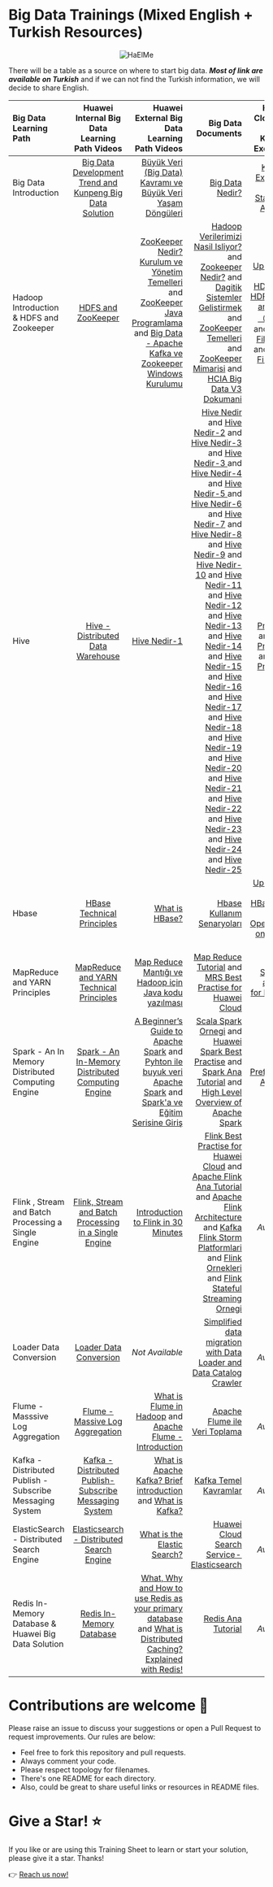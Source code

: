# Big Data Trainings (Mixed English + Turkish Resources) 

<p align="center"> <img src="https://komarev.com/ghpvc/?username=HaElMe&label=Profile%20views&color=0e75b6&style=flat" alt="HaElMe" /> </p>

There will be a table as a source on where to start big data. **_Most of link are available on Turkish_** and if we can not find the Turkish information, we will decide to share English. 

| Big Data Learning Path | Huawei Internal Big Data Learning Path Videos | Huawei External Big Data Learning Path Videos | Big Data Documents | Huawei Cloud Big Data Koolabs Exercises | Google Big Data Learning Path | IBM Big Data Learning Path | Amazon Big Data Learning Path |
| :-------------------- | :--------------------: | --------------------: | ----------: | ----------: | ----------: | ----------: |----------: |
| Big Data Introduction |     [Big Data Development Trend and Kunpeng Big Data Solution](https://connect.huaweicloud.com/courses/learn/course-v1:HuaweiX+CBUENXX056+Self-paced/about/sp:cloudEdu_en 'Big Data Introduction')     |         [Büyük Veri (Big Data) Kavramı ve Büyük Veri Yaşam Döngüleri](https://www.youtube.com/watch?v=gi-rM0yRoXQ 'Büyük Veri (Big Data) Kavramı ve Büyük Veri Yaşam Döngüleri') | [Big Data Nedir?](https://connect.huaweicloud.com/courses/learn/course-v1:HuaweiX+CBUENXX057+Self-paced/about/sp:cloudEdu_en 'Big Data Nedir?')  | [Koolabs Exercises - Statistical Analysis](https://lab.huaweicloud.com/intl/en-us/experiment-detail_1882 'Koolabs Exercises') | [What is Big Data]( https://cloud.google.com/learn/what-is-big-data 'What is Big Data') | [Big Data is More Than Volume Velocity and Variety]( https://developer.ibm.com/blogs/what-is-big-data-more-than-volume-velocity-and-variety/ 'Big Data is More Than Volume Velocity and Variety') | [What is Big Data?]( https://aws.amazon.com/tr/big-data/what-is-big-data/ 'What is Big Data?') |
| Hadoop Introduction & HDFS and Zookeeper |  [HDFS and ZooKeeper](https://connect.huaweicloud.com/courses/learn/course-v1:HuaweiX+CBUENXX057+Self-paced/about/sp:cloudEdu_en 'HDFS and ZooKeeper') |  [ZooKeeper Nedir? Kurulum ve Yönetim Temelleri](https://www.youtube.com/watch?v=9cXsymwaaJI 'ZooKeeper Nedir? Kurulum ve Yönetim Temelleri') and  [ZooKeeper Java Programlama](https://www.youtube.com/watch?v=SyVZwjAxxIM 'ZooKeeper Java Programlama') and [Big Data - Apache Kafka ve Zookeeper Windows Kurulumu](https://www.youtube.com/watch?v=tC2xHj-HyNQ 'Big Data - Apache Kafka ve Zookeeper Windows Kurulumu')| [Hadoop Verilerimizi Nasil Isliyor?](https://www.datasciencearth.com/hadoop-verilerimizi-nasil-isliyor 'Hadoop Verilerimizi Nasil Isliyor?') and [Zookeeper Nedir?](https://www.datasciencearth.com/zookeeper-bolum-1-nedir-ne-degildir/ 'Zookeeper Nedir?') and [Dagitik Sistemler Gelistirmek](https://www.datasciencearth.com/zookeeper-bolum-2-dagitik-sistemler-gelistirmek/ 'Dagitik Sistemler Gelistirmek') and [ZooKeeper Temelleri](https://www.datasciencearth.com/zookeeper-bolum-3-zookeeperin-temelleri/ 'ZooKeeper Temelleri]') and [ZooKeeper Mimarisi](https://www.datasciencearth.com/zookeeper-bolum-4-zookeeper-mimarisi/ 'ZooKeeper Mimarisi]') and [HCIA Big Data V3 Dokumani](https://res-static.hc-cdn.cn/cloudbu-site/intl/en-us/HCEDU/Certification%20Materials/HCIA-BigDataV3.0LabGuide.pdf 'HCIA Big Data V3 Dokumani]') | [Uploading Data to HDFS](https://lab.huaweicloud.com/intl/en-us/testdetail_1878 'Uploading Data to HDFS]') and [HDFS Data and Files（CRUD)](https://lab.huaweicloud.com/intl/en-us/testdetail_1877 'HDFS Data and Files（CRUD)]') and [HDFS File Write](https://lab.huaweicloud.com/intl/en-us/testdetail_1885 ' HDFS File Write]') and [HDFS File Read](https://lab.huaweicloud.com/intl/en-us/testdetail_1884 ' HDFS File Read]')| [What is Hadoop]( https://cloud.google.com/learn/what-is-hadoop 'What is Hadoop') and [Apache Zookeeper]( https://cloud.google.com/stackdriver/docs/solutions/agents/ops-agent/third-party/zookeeper 'Apache Zookeeper') | [What is Apache Hadoop?]( https://www.ibm.com/topics/hadoop 'What is Apache Hadoop?') | [What is Hadoop?]( https://aws.amazon.com/tr/emr/details/hadoop/what-is-hadoop/ 'What is Hadoop?') |
| Hive            |  [Hive - Distributed Data Warehouse](https://connect.huaweicloud.com/courses/learn/course-v1:HuaweiX+CBUENXX058+Self-paced/about/sp:cloudEdu_en '') |  [Hive Nedir-1]( https://www.youtube.com/watch?v=WKWcCQv3uMM  'Hive')  |  [Hive Nedir]( https://www.datasciencearth.com/hive-bolum-1-hive-nedir/  'Hive Linkleri-1') and  [Hive Nedir-2]( https://www.datasciencearth.com/hive-bolum-2-neden-hive/  'Hive Linkleri-2') and  [Hive Nedir-3]( https://www.datasciencearth.com/hive-bolum-3-hive-mimarisi/  '') and [Hive Nedir-3 ]( https://www.datasciencearth.com/hive-bolum-4-hive-komutlari-database/  '') and [Hive Nedir-4 ]( https://www.datasciencearth.com/hive-bolum-5-hive-komutlari-table/  '') and [Hive Nedir-5 ]( https://www.datasciencearth.com/hive-bolum-6-hive-komutlari-view/  '') and [Hive Nedir-6 ]( https://www.datasciencearth.com/hive-bolum-7-hive-komutlari-sorting/  '') and [Hive Nedir-7]( https://www.datasciencearth.com/hive-bolum-8-hive-komutlari-date/ '') and [Hive Nedir-8]( https://www.datasciencearth.com/hive-bolum-9-hive-komutlari-math/ '') and [Hive Nedir-9]( https://www.datasciencearth.com/hive-bolum-10-hive-komutlari-string/ '') and [Hive Nedir-10]( https://www.datasciencearth.com/hive-bolum-11-hive-komutlari-kosullu-islemler/ '') and [Hive Nedir-11]( https://www.datasciencearth.com/hive-bolum-12-explode-ve-lateral-view/ '') and [Hive Nedir-12]( https://www.datasciencearth.com/hive-bolum-13-rlike-ve-rank/ '') and [Hive Nedir-13]( https://www.datasciencearth.com/hive-bolum-14-onemli-tablo-ozellikleri/ '') and [Hive Nedir-14]( https://www.datasciencearth.com/hive-bolum-15-hive-shell-cli/ '') and [Hive Nedir-15]( https://www.datasciencearth.com/hive-bolum-16-partitioning/ '') and [Hive Nedir-16]( https://www.datasciencearth.com/hive-bolum-17-bucketing/ '') and [Hive Nedir-17]( https://www.datasciencearth.com/hive-bolum-18-join/ '') and [Hive Nedir-18]( https://www.datasciencearth.com/hive-bolum-19-index/ '') and [Hive Nedir-19]( https://www.datasciencearth.com/hive-bolum-20-transactional-islemler/ '') and [Hive Nedir-20]( https://www.datasciencearth.com/hive-bolum-21-table-files/ '') and [Hive Nedir-21]( https://www.datasciencearth.com/hive-bolum-22-merge-file/ '') and [Hive Nedir-22]( https://www.datasciencearth.com/hive-bolum-23-parallel-execution/ '') and [Hive Nedir-23]( https://www.datasciencearth.com/hive-bolum-24-archiving/ '') and [Hive Nedir-24]( https://www.datasciencearth.com/hive-bolum-25-hive-on-tez/ '') and [Hive Nedir-25]( https://support.huaweicloud.com/intl/en-us/bestpractice-mrs/mrs_05_0022.html '') | [Hive Pratigi-1]( https://lab.huaweicloud.com/intl/en-us/testdetail_1887 '') and [Hive Pratigi-2]( https://lab.huaweicloud.com/intl/en-us/testdetail_1891 '') and [Hive Pratigi-3]( https://lab.huaweicloud.com/intl/en-us/testdetail_1892 '') | [Apache Hive on Cloud Dataproc]( https://cloud.google.com/architecture/using-apache-hive-on-cloud-dataproc '') | [Apache Hive]( https://www.ibm.com/analytics/hive 'Apache Hive') | [Apache Hive on Amazon EMR]( https://aws.amazon.com/tr/emr/features/hive/ 'Apache Hive on Amazon EMR') |
| Hbase | [HBase Technical Principles]( https://connect.huaweicloud.com/courses/learn/course-v1:HuaweiX+CBUENXX059+Self-paced/about/sp:cloudEdu_en 'HBase Technical Principles') |  [What is HBase?]( https://www.youtube.com/watch?v=cEjDR3B_3cs 'What is HBase?')  | [Hbase Kullanım Senaryoları]( https://www.slideshare.net/talatuyarer/hbase-kullanm-senaryolar 'Hbase Kullanım Senaryoları') | [Uploading Data to HBase]( https://lab.huaweicloud.com/intl/en-us/testdetail_1886 'Uploading Data to HBase') and [Basic Operations on HBase Data]( https://lab.huaweicloud.com/intl/en-us/testdetail_1890 'Basic Operations on HBase Data')| [Apache HBase]( https://cloud.google.com/stackdriver/docs/solutions/agents/ops-agent/third-party/hbase 'Apache HBase') | [Apache HBase]( https://www.ibm.com/topics/hbase 'Apache HBase') | [Apache HBase on Amazon EMR]( https://aws.amazon.com/tr/emr/features/hbase/ 'Apache HBase on Amazon EMR') |
| MapReduce and YARN Principles  | [MapReduce and YARN Technical Principles]( https://connect.huaweicloud.com/courses/learn/course-v1:HuaweiX+CBUENXX060+Self-paced/about/sp:cloudEdu_en 'MapReduce and YARN Technical Principles')  |  [Map Reduce Mantığı ve Hadoop için Java kodu yazılması]( https://www.youtube.com/watch?v=-jpsNMxPO9E&list=PLh9ECzBB8tJOFZwrh12DAYIhy0oz3FR-s&index=6 'Map Reduce Mantığı ve Hadoop için Java kodu yazılması')  | [Map Reduce Tutorial]( https://www.edureka.co/blog/mapreduce-tutorial/ 'Map Reduce Tutorial') and [MRS Best Practise for Huawei Cloud]( https://www.edureka.co/blog/mapreduce-tutorial/ 'MRS Best Practise for Huawei Cloud') | [MRS Spark to analyze for Huawei Cloud]( https://lab.huaweicloud.com/intl/en-us/experiment-detail_1883 'MRS Spark to analyze for Huawei Cloud') | [MapReduce for App Engine]( https://cloud.google.com/appengine/docs/legacy/standard/python/dataprocessing 'MapReduce for App Engine') and [Cluster web interfaces]( https://cloud.google.com/dataproc/docs/concepts/accessing/cluster-web-interfaces 'Cluster web interfaces') | [Apache MapReduce]( https://www.ibm.com/topics/mapreduce 'Apache MapReduce') | [What is EMR?]( https://docs.aws.amazon.com/emr/latest/ManagementGuide/emr-what-is-emr.html 'What is EMR?') |
| Spark - An In Memory Distributed Computing Engine | [Spark - An In-Memory Distributed Computing Engine]( https://connect.huaweicloud.com/courses/learn/course-v1:HuaweiX+CBUENXX061+Self-paced/about/sp:cloudEdu_en 'Spark - An In-Memory Distributed Computing Engine') |  [A Beginner’s Guide to Apache Spark](  https://towardsdatascience.com/a-beginners-guide-to-apache-spark-ff301cb4cd92 'A Beginner’s Guide to Apache Spark') and [Pyhton ile buyuk veri Apache Spark]( https://gelecegiyazanlar.turkcell.com.tr/konu/egitim/python-ile-buyuk-veri/apache-spark 'Pyhton ile buyuk veri Apache Spark') and  [Spark'a ve Eğitim Serisine Giriş](  https://www.youtube.com/watch?v=rz7agsqD0wE&list=PLh9ECzBB8tJMQaDsCDtJ_2YRoKCslrq37 'Sparka ve Eğitim Serisine Giriş') |  [Scala Spark Ornegi](  https://github.com/korogluomer/ScalaSparkExample 'Scala Spark Ornegi') and [Huawei Spark Best Practise]( https://support.huaweicloud.com/intl/en-us/bestpractice-mrs/mrs_05_0022.html 'Huawei Spark Best Practise') and [Spark Ana Tutorial]( https://www.javatpoint.com/apache-spark-tutorial 'Spark Ana Tutorial') and [High Level Overview of Apache Spark]( https://medium.com/better-programming/high-level-overview-of-apache-spark-c225a0a162e9 'High Level Overview of Apache Spark') | [Spark Preference Analysis]( https://lab.huaweicloud.com/intl/en-us/testdetail_1896 'Spark Preference Analysis') | [Spark on Google Cloud]( https://cloud.google.com/solutions/spark 'Spark on Google Cloud') | [What is Apache Spark?]( https://www.ibm.com/topics/apache-spark 'What is Apache Spark?') | [Amazon EMR’de Apache Spark]( https://aws.amazon.com/tr/emr/features/spark/ 'Amazon EMR’de Apache Spark') |
| Flink , Stream and Batch Processing a Single Engine | [Flink, Stream and Batch Processing in a Single Engine]( https://connect.huaweicloud.com/courses/learn/course-v1:HuaweiX+CBUENXX062+Self-paced/about/sp:cloudEdu_en 'Flink, Stream and Batch Processing in a Single Engine') |  [Introduction to Flink in 30 Minutes ]( https://www.youtube.com/watch?v=RCP9-HdId9w 'Introduction to Flink in 30 Minutes ')  |  [Flink Best Practise for Huawei Cloud]( https://support.huaweicloud.com/intl/en-us/bestpractice-mrs/mrs_05_0049.html 'Flink Best Practise for Huawei Cloud') and [Apache Flink Ana Tutorial]( https://developer.confluent.io/courses/apache-flink/intro/ 'Apache Flink Ana Tutorial') and [Apache Flink Architecture]( https://flink.apache.org/what-is-flink/flink-architecture/ 'Apache Flink Architecture') and [Kafka Flink Storm Platformlari]( https://womaneng.com/kafka-flink-storm-platformlari/ 'Kafka Flink Storm Platformlari') and [Flink Ornekleri]( https://github.com/deluxetiky/flink-streaming-example 'Flink Ornekleri') and [Flink Stateful Streaming Ornegi]( https://sinanbir.com/apache-flink-stateful-streaming-example/#more-494 'Flink Stateful Streaming Ornegi') | *Not Available* | [Apache Flink]( https://cloud.google.com/stackdriver/docs/solutions/agents/ops-agent/third-party/flink 'Apache Flink') | [Operating an Apache Flink cluster]( https://www.ibm.com/docs/en/cloud-paks/cp-biz-automation/19.0.x?topic=insights-operating-apache-flink-cluster 'Operating an Apache Flink cluster') | [Apache Flink]( https://docs.aws.amazon.com/emr/latest/ReleaseGuide/emr-flink.html 'Apache Flink') |
| Loader Data Conversion | [Loader Data Conversion]( https://connect.huaweicloud.com/courses/learn/course-v1:HuaweiX+CBUENXX064+Self-paced/about/sp:cloudEdu_en 'Loader Data Conversion') | *Not Available* | [Simplified data migration with Data Loader and Data Catalog Crawler]( https://www.youtube.com/watch?v=ZAs284VfIT8 'Simplified data migration with Data Loader and Data Catalog Crawler') | *Not Available* | [Introduction to Loading Data]( https://cloud.google.com/bigquery/docs/loading-data 'Introduction to Loading Data') |  *Not Available* | [Simplify data loading on the Amazon Redshift console with Informatica Data Loader]( https://aws.amazon.com/tr/blogs/big-data/simplify-data-loading-on-the-amazon-redshift-console-with-informatica-data-loader/ 'Simplify data loading on the Amazon Redshift console with Informatica Data Loader') |
| Flume - Masssive Log Aggregation | [Flume - Massive Log Aggregation]( https://connect.huaweicloud.com/courses/learn/course-v1:HuaweiX+CBUENXX063+Self-paced/about/sp:cloudEdu_en 'Flume - Massive Log Aggregation') |  [What is Flume in Hadoop]( https://www.youtube.com/watch?v=cSMhLBmmlUs&pp=ygULZmx1bWUgbmVkaXI%3D 'What is Flume in Hadoop') and [Apache Flume - Introduction]( https://www.youtube.com/watch?v=JiW3scI2gpA&list=PLf0swTFhTI8pZ6fj9OmHKuESF0yUL-wkb 'Apache Flume - Introduction')  | [Apache Flume ile Veri Toplama]( https://devveri.com/hadoop/apache-flume-ile-veri-toplama 'Apache Flume ile Veri Toplama') | *Not Available* | *Not Available* | [IBM CLOUD: BigInsights on cloud Flume MessageHub example]( https://www.ibm.com/support/pages/ibm-cloud-biginsights-cloud-flume-messagehub-example 'IBM CLOUD: BigInsights on cloud Flume MessageHub example') | [Upload files to AWS S3 using Apache Flume]( https://medium.com/inspiredbrilliance/upload-files-to-aws-s3-using-apache-flume-c3464f6a2092 'Upload files to AWS S3 using Apache Flume') |
| Kafka - Distributed Publish - Subscribe Messaging System | [Kafka - Distributed Publish-Subscribe Messaging System]( https://connect.huaweicloud.com/courses/learn/course-v1:HuaweiX+CBUENXX065+Self-paced/about/sp:cloudEdu_en 'Kafka - Distributed Publish-Subscribe Messaging System') |  [What is Apache Kafka? Brief introduction]( https://www.youtube.com/watch?v=XFqm_ILuhs0&list=PLt1SIbA8guusxiHz9bveV-UHs_biWFegU 'What is Apache Kafka? Brief introduction') and [What is Kafka?]( https://www.youtube.com/watch?v=aj9CDZm0Glc 'What is Kafka?')  | [Kafka Temel Kavramlar]( https://www.veribilimiokulu.com/apache-kafka-temel-kavramlar/ 'Kafka Temel Kavramlar') | *Not Available* | [Apache Kafka]( https://cloud.google.com/stackdriver/docs/solutions/agents/ops-agent/third-party/kafka 'Apache Kafka') | [What is Apache Kafka?]( https://www.ibm.com/topics/apache-kafka 'What is Apache Kafka?') | [Amazon Managed Streaming for Apache Kafka (MSK)]( https://aws.amazon.com/tr/msk/ 'Amazon Managed Streaming for Apache Kafka (MSK)') |
| ElasticSearch - Distributed Search Engine | [Elasticsearch - Distributed Search Engine]( https://connect.huaweicloud.com/courses/learn/course-v1:HuaweiX+CBUENXX067+Self-paced/about/sp:cloudEdu_en 'Elasticsearch - Distributed Search Engine') | [What is the Elastic Search?]( https://www.youtube.com/watch?v=hO7HBVZJX_Q&list=PL_mJOmq4zsHbcdoeAwNWuhEWwDARMMBta/ 'What is the Elastic Seaarch?')  | [Huawei Cloud Search Service - Elasticsearch]( https://developer.huaweicloud.com/intl/en-us/forum/topic/0265119284249440004 'Huawei Cloud Search Service - Elasticsearch') | *Not Available* | [Elastic Search]( https://cloud.google.com/stackdriver/docs/solutions/agents/ops-agent/third-party/elasticsearch 'Elastic Search') | [What is Elastic Search?]( https://www.ibm.com/topics/elasticsearch 'What is Elastic Search?') | [Elasticsearch nedir?]( https://aws.amazon.com/tr/what-is/elasticsearch/ 'Elasticsearch nedir?') |
| Redis In-Memory Database & Huawei Big Data Solution | [Redis In-Memory Database]( https://connect.huaweicloud.com/courses/learn/course-v1:HuaweiX+CBUENXX068+Self-paced/about/sp:cloudEdu_en 'Redis In-Memory Database') |  [What, Why and How to use Redis as your primary database]( https://www.youtube.com/watch?v=OqCK95AS-YE 'What, Why and How to use Redis as your primary database') and [What is Distributed Caching? Explained with Redis!]( https://www.youtube.com/watch?v=U3RkDLtS7uY 'What is Distributed Caching? Explained with Redis!') | [Redis Ana Tutorial]( https://redis.io/ 'Redis Ana Tutorial') | *Not Available* | [Redis]( https://cloud.google.com/stackdriver/docs/solutions/agents/ops-agent/third-party/redis 'Redis') | [What is Redis?]( https://www.ibm.com/topics/redis 'What is Redis?') | [Amazon ElastiCache for Redis]( https://aws.amazon.com/tr/elasticache/redis/ 'Amazon ElastiCache for Redis') |


# Contributions are welcome 💜

Please raise an issue to discuss your suggestions or open a Pull Request to request improvements. Our rules are below:

- Feel free to fork this repository and pull requests.
- Always comment your code.
- Please respect topology for filenames.
- There's one README for each directory.
- Also, could be great to share useful links or resources in README files.

# Give a Star! ⭐

If you like or are using this Training Sheet to learn or start your solution, please give it a star. Thanks!

:point_right: [Reach us now! ](guvezhakan@gmail.com) 


<!--Markdown editor için kullandığım: https://github.com/Kernix13/markdown-cheatsheet/blob/master/README.md --> 
<!--Yararlanabileceğimiz kaynaklar-1: https://github.com/thuva4/Bigdata-Papers-Reading --> 
<!--Yararlanabileceğimiz kaynaklar-2: https://github.com/newTendermint/awesome-bigdata --> 
<!--Yararlanabileceğimiz kaynaklar-3: https://github.com/binhnguyennus/awesome-scalability --> 
<!--Ornek link ekleme: [Big Data - Apache Kafka ve Zookeeper Windows Kurulumu](https://www.youtube.com/watch?v=tC2xHj-HyNQ 'Big Data - Apache Kafka ve Zookeeper Windows Kurulumu') --> 


